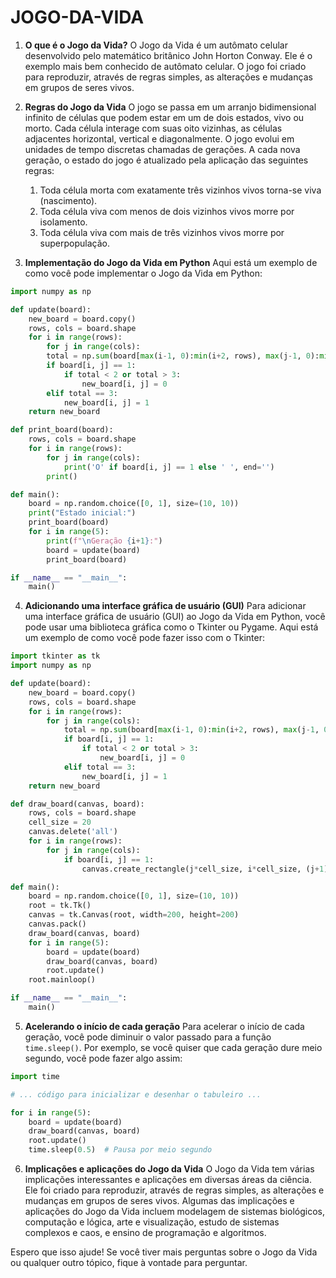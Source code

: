 # JOGO-DA-VIDA


1. **O que é o Jogo da Vida?**
   O Jogo da Vida é um autômato celular desenvolvido pelo matemático britânico John Horton Conway. Ele é o exemplo mais bem conhecido de autômato celular. O jogo foi criado para reproduzir, através de regras simples, as alterações e mudanças em grupos de seres vivos.

2. **Regras do Jogo da Vida**
   O jogo se passa em um arranjo bidimensional infinito de células que podem estar em um de dois estados, vivo ou morto. Cada célula interage com suas oito vizinhas, as células adjacentes horizontal, vertical e diagonalmente. O jogo evolui em unidades de tempo discretas chamadas de gerações. A cada nova geração, o estado do jogo é atualizado pela aplicação das seguintes regras:
   1. Toda célula morta com exatamente três vizinhos vivos torna-se viva (nascimento).
   2. Toda célula viva com menos de dois vizinhos vivos morre por isolamento.
   3. Toda célula viva com mais de três vizinhos vivos morre por superpopulação.

3. **Implementação do Jogo da Vida em Python**
   Aqui está um exemplo de como você pode implementar o Jogo da Vida em Python:

```python
import numpy as np

def update(board):
    new_board = board.copy()
    rows, cols = board.shape
    for i in range(rows):
        for j in range(cols):
        total = np.sum(board[max(i-1, 0):min(i+2, rows), max(j-1, 0):min(j+2, cols)]) - board[i, j]
        if board[i, j] == 1:
            if total < 2 or total > 3:
                new_board[i, j] = 0
        elif total == 3:
            new_board[i, j] = 1
    return new_board

def print_board(board):
    rows, cols = board.shape
    for i in range(rows):
        for j in range(cols):
            print('O' if board[i, j] == 1 else ' ', end='')
        print()

def main():
    board = np.random.choice([0, 1], size=(10, 10))
    print("Estado inicial:")
    print_board(board)
    for i in range(5):
        print(f"\nGeração {i+1}:")
        board = update(board)
        print_board(board)

if __name__ == "__main__":
    main()
```

4. **Adicionando uma interface gráfica de usuário (GUI)**
   Para adicionar uma interface gráfica de usuário (GUI) ao Jogo da Vida em Python, você pode usar uma biblioteca gráfica como o Tkinter ou Pygame. Aqui está um exemplo de como você pode fazer isso com o Tkinter:

```python
import tkinter as tk
import numpy as np

def update(board):
    new_board = board.copy()
    rows, cols = board.shape
    for i in range(rows):
        for j in range(cols):
            total = np.sum(board[max(i-1, 0):min(i+2, rows), max(j-1, 0):min(j+2, cols)]) - board[i, j]
            if board[i, j] == 1:
                if total < 2 or total > 3:
                    new_board[i, j] = 0
            elif total == 3:
                new_board[i, j] = 1
    return new_board

def draw_board(canvas, board):
    rows, cols = board.shape
    cell_size = 20
    canvas.delete('all')
    for i in range(rows):
        for j in range(cols):
            if board[i, j] == 1:
                canvas.create_rectangle(j*cell_size, i*cell_size, (j+1)*cell_size, (i+1)*cell_size, fill='black')

def main():
    board = np.random.choice([0, 1], size=(10, 10))
    root = tk.Tk()
    canvas = tk.Canvas(root, width=200, height=200)
    canvas.pack()
    draw_board(canvas, board)
    for i in range(5):
        board = update(board)
        draw_board(canvas, board)
        root.update()
    root.mainloop()

if __name__ == "__main__":
    main()
```

5. **Acelerando o início de cada geração**
   Para acelerar o início de cada geração, você pode diminuir o valor passado para a função `time.sleep()`. Por exemplo, se você quiser que cada geração dure meio segundo, você pode fazer algo assim:

```python
import time

# ... código para inicializar e desenhar o tabuleiro ...

for i in range(5):
    board = update(board)
    draw_board(canvas, board)
    root.update()
    time.sleep(0.5)  # Pausa por meio segundo
```

6. **Implicações e aplicações do Jogo da Vida**
   O Jogo da Vida tem várias implicações interessantes e aplicações em diversas áreas da ciência. Ele foi criado para reproduzir, através de regras simples, as alterações e mudanças em grupos de seres vivos. Algumas das implicações e aplicações do Jogo da Vida incluem modelagem de sistemas biológicos, computação e lógica, arte e visualização, estudo de sistemas complexos e caos, e ensino de programação e algoritmos.

Espero que isso ajude! Se você tiver mais perguntas sobre o Jogo da Vida ou qualquer outro tópico, fique à vontade para perguntar.
